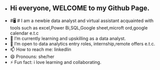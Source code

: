 - ## Hi everyone, WELCOME to my Github Page.
- #🖥️ # I am a newbie data analyst and virtual assistant acquainted with tools such as
         excel,Power Bi,SQL,Google sheet,microft ord,google calendar e.t.c
- 🌱 I’m currently learning and upskilling as a data analyst.
- 💞️ I’m open to data analytics entry roles, internship,remote offers e.t.c.
- 📫 How to reach me: linkedlin
- 😄 Pronouns: she/her
- ⚡ Fun fact: i love learning and collaborating.

<!---
CyberTees/CyberTees is a ✨ special ✨ repository because its `README.md` (this file) appears on your GitHub profile.
You can click the Preview link to take a look at your changes.
--->
